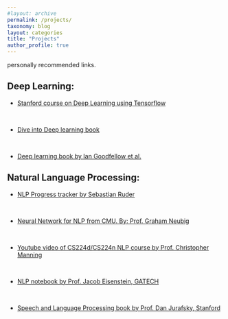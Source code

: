 ```yaml
---
#layout: archive
permalink: /projects/
taxonomy: blog
layout: categories
title: "Projects"
author_profile: true
---
```

personally recommended links.

## Deep Learning:
<!-- * [NPTEL course on Deep learning by Prof. Mitesh Khapra, IIT-M](https://www.youtube.com/playlist?list=PLH-xYrxjfO2VsvyQXfBvsQsufAzvlqdg9) -->
<!-- [![alt text]({{ site.url }}{{ site.baseurl }}/images/courses/IIT-M-Deep-learning.png)](https://www.youtube.com/playlist?list=PLH-xYrxjfO2VsvyQXfBvsQsufAzvlqdg9) -->
<!-- <br> -->

* [Stanford course on Deep Learning using Tensorflow](https://web.stanford.edu/class/cs20si/syllabus.html)
<!-- [![alt text]({{ site.url }}{{ site.baseurl }}/images/courses/Stanford-TensorFlow.png)](https://web.stanford.edu/class/cs20si/syllabus.html) -->
<br>

* [Dive into Deep learning book](https://d2l.ai/)
<!-- [![alt text]({{ site.url }}{{ site.baseurl }}/images/courses/Dive-Deep-Learning.png)](https://d2l.ai/) -->
<br>

* [Deep learning book by Ian Goodfellow et al.](https://www.deeplearningbook.org/)
<!-- [![alt text]({{ site.url }}{{ site.baseurl }}/images/courses/deep-learning.png)](https://www.deeplearningbook.org/) -->



## Natural Language Processing:
<!-- How to embed link in an image: https://meta.stackexchange.com/questions/2133/whats-the-recommended-syntax-for-an-image-with-a-link -->

<!-- To get images in one line
-[![alt text]({{ site.url }}{{ site.baseurl }}/images/courses/CMU-NLP-2017.png)](http://phontron.com/class/nn4nlp2017/schedule.html) [![alt text]({{ site.url }}{{ site.baseurl }}/images/courses/Graham-Neubig.png)](http://www.phontron.com/teaching.php) -->

* [NLP Progress tracker by Sebastian Ruder](http://nlpprogress.com/)
<!-- [![alt text]({{ site.url }}{{ site.baseurl }}/images/courses/nlp-progress.png)](http://nlpprogress.com/) -->
<br>

* [Neural Network for NLP from CMU. By: Prof. Graham Neubig](https://www.youtube.com/user/neubig/playlists)
<br>
<!-- * [Neural Network for NLP from CMU - 2017. BY: Prof. Graham Neubig](http://phontron.com/class/nn4nlp2017/schedule.html) -->
<!-- [![alt text]({{ site.url }}{{ site.baseurl }}/images/courses/CMU-NLP-2017.png)](http://phontron.com/class/nn4nlp2017/schedule.html) -->
<!-- <br> -->

<!-- * [Prof. Graham Neubig's teaching on NLP, Machine Translation, Non-parametric Bayesian](http://www.phontron.com/teaching.php) -->
<!-- [![alt text]({{ site.url }}{{ site.baseurl }}/images/courses/Graham-Neubig.png)](http://www.phontron.com/teaching.php) -->
<!-- <br> -->

<!-- * [Course videos on Neural Network in NLP - 2017,18,19](https://www.youtube.com/results?search_query=neural+network+for+nlp+cmu&page=&utm_source=opensearch) -->
<!-- [![alt text]({{ site.url }}{{ site.baseurl }}/images/courses/Youtube-Graham-Neubig.png)](https://www.youtube.com/results?search_query=neural+network+for+nlp+cmu&page=&utm_source=opensearch) -->
<!-- <br> -->

<!-- * [Stanford University CS224d/CS224n NLP course by Prof. Christopher Manning](http://web.stanford.edu/class/cs224n/) -->
<!-- [![alt text]({{ site.url }}{{ site.baseurl }}/images/courses/Stanford_CS224-d.png)](http://web.stanford.edu/class/cs224n/) -->
<!-- <br> -->

* [Youtube video of CS224d/CS224n NLP course by Prof. Christopher Manning](https://www.youtube.com/playlist?list=PLoROMvodv4rOhcuXMZkNm7j3fVwBBY42z)
<!-- [![alt text]({{ site.url }}{{ site.baseurl }}/images/courses/Stanford_CS224-d.png)](https://www.youtube.com/playlist?list=PLoROMvodv4rOhcuXMZkNm7j3fVwBBY42z) -->
<br>

* [NLP notebook by Prof. Jacob Eisenstein, GATECH](https://github.com/jacobeisenstein/gt-nlp-class/blob/master/notes/eisenstein-nlp-notes.pdf)
<!-- [![alt text]({{ site.url }}{{ site.baseurl }}/images/courses/Jacob-Eisenstein.png)](https://github.com/jacobeisenstein/gt-nlp-class/blob/master/notes/eisenstein-nlp-notes.pdf) -->
<br>

* [Speech and Language Processing book by Prof. Dan Jurafsky, Stanford](https://web.stanford.edu/~jurafsky/slp3/)
<!-- [![alt text]({{ site.url }}{{ site.baseurl }}/images/courses/Dan-Jurafsky.png)](https://web.stanford.edu/~jurafsky/slp3/) -->
<br>

<!-- * [Oxford University and Deep Mind course on NLP](https://github.com/oxford-cs-deepnlp-2017) -->
<!-- [![alt text]({{ site.url }}{{ site.baseurl }}/images/courses/oxford-nlp-github.png)](https://github.com/oxford-cs-deepnlp-2017) -->
<!-- <br> -->

<!-- * [YouTube video of Oxford University and Deep Mind course on NLP](https://www.youtube.com/playlist?list=PL613dYIGMXoZBtZhbyiBqb0QtgK6oJbpm) -->
<!-- [![alt text]({{ site.url }}{{ site.baseurl }}/images/courses/oxford-nlp.png)](https://www.youtube.com/playlist?list=PL613dYIGMXoZBtZhbyiBqb0QtgK6oJbpm) -->
<!-- <br> -->

<!-- * [Computational Linguistics from University of Maryland by Prof. Jordan Boyd-Garber](ttps://www.youtube.com/playlist?list=PLegWUnz91WfuPebLI97-WueAP90JO-15i) -->
<!-- [![alt text]({{ site.url }}{{ site.baseurl }}/images/courses/Computational-Linguistics-UMD.png)](https://www.youtube.com/playlist?list=PLegWUnz91WfuPebLI97-WueAP90JO-15i) -->
